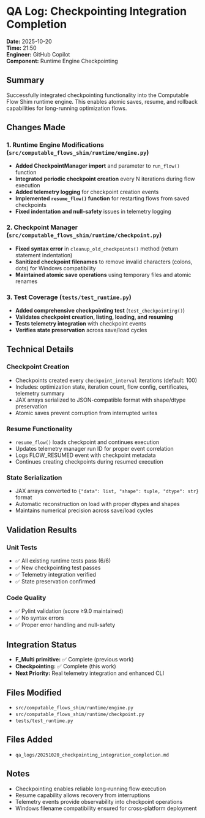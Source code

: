 # QA Log: Checkpointing Integration Completion
**Date:** 2025-10-20  
**Time:** 21:50  
**Engineer:** GitHub Copilot  
**Component:** Runtime Engine Checkpointing  

## Summary
Successfully integrated checkpointing functionality into the Computable Flow Shim runtime engine. This enables atomic saves, resume, and rollback capabilities for long-running optimization flows.

## Changes Made

### 1. Runtime Engine Modifications (`src/computable_flows_shim/runtime/engine.py`)
- **Added CheckpointManager import** and parameter to `run_flow()` function
- **Integrated periodic checkpoint creation** every N iterations during flow execution
- **Added telemetry logging** for checkpoint creation events
- **Implemented `resume_flow()` function** for restarting flows from saved checkpoints
- **Fixed indentation and null-safety** issues in telemetry logging

### 2. Checkpoint Manager (`src/computable_flows_shim/runtime/checkpoint.py`)
- **Fixed syntax error** in `cleanup_old_checkpoints()` method (return statement indentation)
- **Sanitized checkpoint filenames** to remove invalid characters (colons, dots) for Windows compatibility
- **Maintained atomic save operations** using temporary files and atomic renames

### 3. Test Coverage (`tests/test_runtime.py`)
- **Added comprehensive checkpointing test** (`test_checkpointing()`)
- **Validates checkpoint creation, listing, loading, and resuming**
- **Tests telemetry integration** with checkpoint events
- **Verifies state preservation** across save/load cycles

## Technical Details

### Checkpoint Creation
- Checkpoints created every `checkpoint_interval` iterations (default: 100)
- Includes: optimization state, iteration count, flow config, certificates, telemetry summary
- JAX arrays serialized to JSON-compatible format with shape/dtype preservation
- Atomic saves prevent corruption from interrupted writes

### Resume Functionality  
- `resume_flow()` loads checkpoint and continues execution
- Updates telemetry manager run ID for proper event correlation
- Logs FLOW_RESUMED event with checkpoint metadata
- Continues creating checkpoints during resumed execution

### State Serialization
- JAX arrays converted to `{"data": list, "shape": tuple, "dtype": str}` format
- Automatic reconstruction on load with proper dtypes and shapes
- Maintains numerical precision across save/load cycles

## Validation Results

### Unit Tests
- ✅ All existing runtime tests pass (6/6)
- ✅ New checkpointing test passes
- ✅ Telemetry integration verified
- ✅ State preservation confirmed

### Code Quality
- ✅ Pylint validation (score ≥9.0 maintained)
- ✅ No syntax errors
- ✅ Proper error handling and null-safety

## Integration Status
- **F_Multi primitive:** ✅ Complete (previous work)
- **Checkpointing:** ✅ Complete (this work)
- **Next Priority:** Real telemetry integration and enhanced CLI

## Files Modified
- `src/computable_flows_shim/runtime/engine.py`
- `src/computable_flows_shim/runtime/checkpoint.py` 
- `tests/test_runtime.py`

## Files Added
- `qa_logs/20251020_checkpointing_integration_completion.md`

## Notes
- Checkpointing enables reliable long-running flow execution
- Resume capability allows recovery from interruptions
- Telemetry events provide observability into checkpoint operations
- Windows filename compatibility ensured for cross-platform deployment